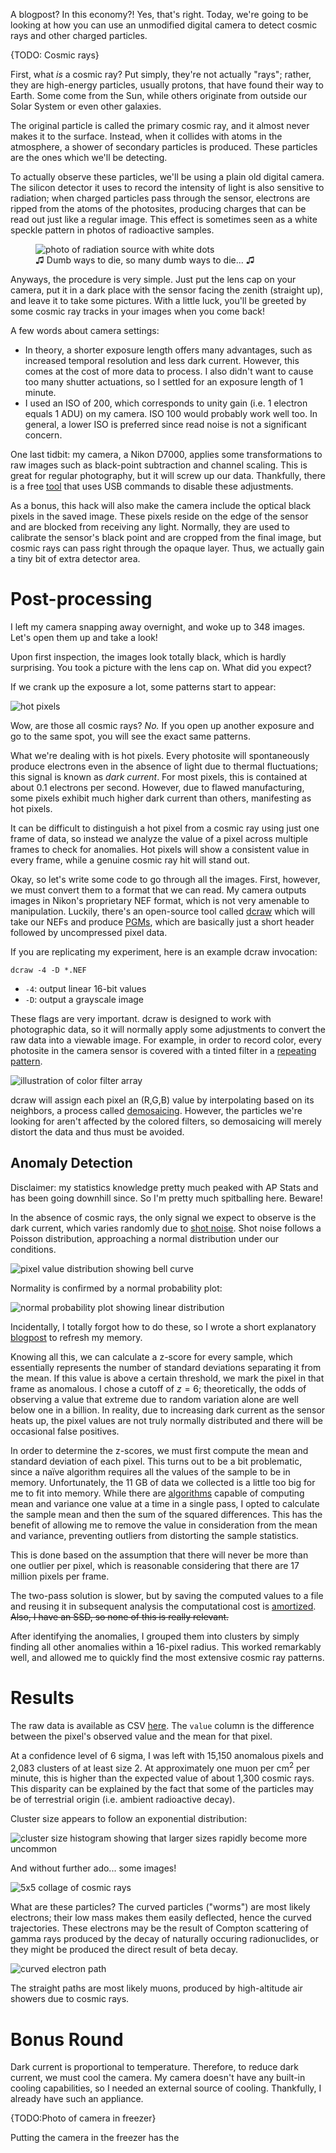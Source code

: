 A blogpost? In this economy?! Yes, that's right. Today, we're going to be looking at how you can use an unmodified digital camera to detect cosmic rays and other charged particles.

{TODO: Cosmic rays}

First, what *is* a cosmic ray? Put simply, they're not actually "rays"; rather, they are high-energy particles, usually protons, that have found their way to Earth. Some come from the Sun, while others originate from outside our Solar System or even other galaxies.

The original particle is called the primary cosmic ray, and it almost never makes it to the surface. Instead, when it collides with atoms in the atmosphere, a shower of secondary particles is produced. These particles are the ones which we'll be detecting. 

To actually observe these particles, we'll be using a plain old digital camera. The silicon detector it uses to record the intensity of light is also sensitive to radiation; when charged particles pass through the sensor, electrons are ripped from the atoms of the photosites, producing charges that can be read out just like a regular image. This effect is sometimes seen as a white speckle pattern in photos of radioactive samples.

<figure style="max-width: 500px">
    <img src="rad-meme.jpg" alt="photo of radiation source with white dots">
    <figcaption>&#9835; Dumb ways to die, so many dumb ways to die... &#9835;</figcaption>
</figure>

Anyways, the procedure is very simple. Just put the lens cap on your camera, put it in a dark place with the sensor facing the zenith (straight up), and leave it to take some pictures. With a little luck, you'll be greeted by some cosmic ray tracks in your images when you come back!

A few words about camera settings:
- In theory, a shorter exposure length offers many advantages, such as increased temporal resolution and less dark current. However, this comes at the cost of more data to process. I also didn't want to cause too many shutter actuations, so I settled for an exposure length of 1 minute.
- I used an ISO of 200, which corresponds to unity gain (i.e. 1 electron equals 1 ADU) on my camera. ISO 100 would probably work well too. In general, a lower ISO is preferred since read noise is not a significant concern. 

One last tidbit: my camera, a Nikon D7000, applies some transformations to raw images such as black-point subtraction and channel scaling. This is great for regular photography, but it will screw up our data. Thankfully, there is a free [tool](https://nikonhacker.com/viewtopic.php?t=2319) that uses USB commands to disable these adjustments.

As a bonus, this hack will also make the camera include the optical black pixels in the saved image. These pixels reside on the edge of the sensor and are blocked from receiving any light. Normally, they are used to calibrate the sensor's black point and are cropped from the final image, but cosmic rays can pass right through the opaque layer. Thus, we actually gain a tiny bit of extra detector area. 

# Post-processing

I left my camera snapping away overnight, and woke up to 348 images. Let's open them up and take a look!

Upon first inspection, the images look totally black, which is hardly surprising. You took a picture with the lens cap on. What did you expect? 

If we crank up the exposure a lot, some patterns start to appear:

![hot pixels](hot-pixels.png)

Wow, are those all cosmic rays? *No.* If you open up another exposure and go to the same spot, you will see the exact same patterns.

What we're dealing with is hot pixels. Every photosite will spontaneously produce electrons even in the absence of light due to thermal fluctuations; this signal is known as *dark current*. For most pixels, this is contained at about 0.1 electrons per second. However, due to flawed manufacturing, some pixels exhibit much higher dark current than others, manifesting as hot pixels.

It can be difficult to distinguish a hot pixel from a cosmic ray using just one frame of data, so instead we analyze the value of a pixel across multiple frames to check for anomalies. Hot pixels will show a consistent value in every frame, while a genuine cosmic ray hit will stand out.

Okay, so let's write some code to go through all the images. First, however, we must convert them to a format that we can read. My camera outputs images in Nikon's proprietary NEF format, which is not very amenable to manipulation. Luckily, there's an open-source tool called [dcraw](https://www.dechifro.org/dcraw/) which will take our NEFs and produce [PGMs](https://en.wikipedia.org/wiki/Netpbm), which are basically just a short header followed by uncompressed pixel data.

If you are replicating my experiment, here is an example dcraw invocation:

```text
dcraw -4 -D *.NEF
```

* `-4`: output linear 16-bit values
* `-D`: output a grayscale image

These flags are very important. dcraw is designed to work with photographic data, so it will normally apply some adjustments to convert the raw data into a viewable image. For example, in order to record color, every photosite in the camera sensor is covered with a tinted filter in a [repeating pattern](https://en.wikipedia.org/wiki/Color_filter_array).

![illustration of color filter array](bayer-matrix.png)

dcraw will assign each pixel an (R,G,B) value by interpolating based on its neighbors, a process called [demosaicing](https://en.wikipedia.org/wiki/Demosaicing). However, the particles we're looking for aren't affected by the colored filters, so demosaicing will merely distort the data and thus must be avoided.

## Anomaly Detection

Disclaimer: my statistics knowledge pretty much peaked with AP Stats and has been going downhill since. So I'm pretty much spitballing here. Beware!

In the absence of cosmic rays, the only signal we expect to observe is the dark current, which varies randomly due to [shot noise](https://en.wikipedia.org/wiki/Shot_noise). Shot noise follows a Poisson distribution, approaching a normal distribution under our conditions.

![pixel value distribution showing bell curve](pixel-value-dist.png)

Normality is confirmed by a normal probability plot:

![normal probability plot showing linear distribution](normal-probability-plot.png)

Incidentally, I totally forgot how to do these, so I wrote a short explanatory [blogpost](/blogposts/normality-plot/) to refresh my memory.

Knowing all this, we can calculate a z-score for every sample, which essentially represents the number of standard deviations separating it from the mean. If this value is above a certain threshold, we mark the pixel in that frame as anomalous. I chose a cutoff of $z = 6$; theoretically, the odds of observing a value that extreme due to random variation alone are well below one in a billion. In reality, due to increasing dark current as the sensor heats up, the pixel values are not truly normally distributed and there will be occasional false positives.

In order to determine the z-scores, we must first compute the mean and standard deviation of each pixel. This turns out to be a bit problematic, since a na&iuml;ve algorithm requires all the values of the sample to be in memory. Unfortunately, the 11 GB of data we collected is a little too big for me to fit into memory. While there are [algorithms](https://en.wikipedia.org/wiki/Algorithms_for_calculating_variance#Welford's_online_algorithm) capable of computing mean and variance one value at a time in a single pass, I opted to calculate the sample mean and then the sum of the squared differences. This has the benefit of allowing me to remove the value in consideration from the mean and variance, preventing outliers from distorting the sample statistics.

<aside>

This is done based on the assumption that there will never be more than one outlier per pixel, which is reasonable considering that there are 17 million pixels per frame.

</aside>

The two-pass solution is slower, but by saving the computed values to a file and reusing it in subsequent analysis the computational cost is [amortized](https://en.wikipedia.org/wiki/Amortized_analysis). <s>Also, I have an SSD, so none of this is really relevant.</s>

After identifying the anomalies, I grouped them into clusters by simply finding all other anomalies within a 16-pixel radius. This worked remarkably well, and allowed me to quickly find the most extensive cosmic ray patterns.

# Results

<aside>

The raw data is available as CSV [here](anomalies.csv). The `value` column is the difference between the pixel's observed value and the mean for that pixel.

</aside>

At a confidence level of 6 sigma, I was left with 15,150 anomalous pixels and 2,083 clusters of at least size 2. At approximately one muon per cm<sup>2</sup> per minute, this is higher than the expected value of about 1,300 cosmic rays. This disparity can be explained by the fact that some of the particles may be of terrestrial origin (i.e. ambient radioactive decay).

Cluster size appears to follow an exponential distribution:

![cluster size histogram showing that larger sizes rapidly become more uncommon](cluster-size-distribution.png)

And without further ado... some images!

![5x5 collage of cosmic rays](collage.png)

What are these particles? The curved particles ("worms") are most likely electrons; their low mass makes them easily deflected, hence the curved trajectories. These electrons may be the result of Compton scattering of gamma rays produced by the decay of naturally occuring radionuclides, or they might be produced the direct result of beta decay.

![curved electron path](worm.png)

The straight paths are most likely muons, produced by high-altitude air showers due to cosmic rays. 

# Bonus Round

Dark current is proportional to temperature. Therefore, to reduce dark current, we must cool the camera. My camera doesn't have any built-in cooling capabilities, so I needed an external source of cooling. Thankfully, I already have such an appliance.

{TODO:Photo of camera in freezer}

Putting the camera in the freezer has the 